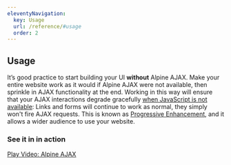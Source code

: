 ```yaml
---
eleventyNavigation:
  key: Usage
  url: /reference/#usage
  order: 2
---
```


## Usage

It’s good practice to start building your UI **without** Alpine AJAX. Make your entire website work as it would if Alpine AJAX were not available, then sprinkle in AJAX functionality at the end. Working in this way will ensure that your AJAX interactions degrade gracefully [when JavaScript is not available](https://www.kryogenix.org/code/browser/everyonehasjs.html): Links and forms will continue to work as normal, they simply won't fire AJAX requests. This is known as [Progressive Enhancement](https://developer.mozilla.org/en-US/docs/Glossary/Progressive_Enhancement), and it allows a wider audience to use your website.

### See it in in action

<lite-youtube videoid="vNiZyFVmoOI" class="border-4 border-blue-800" style="background-image: url('https://i.ytimg.com/vi/vNiZyFVmoOI/hqdefault.jpg');">
  <a href="https://youtube.com/watch?v=vNiZyFVmoOI" class="lty-playbtn" title="Play Video">
    <span class="lyt-visually-hidden">Play Video: Alpine AJAX</span>
  </a>
</lite-youtube>
